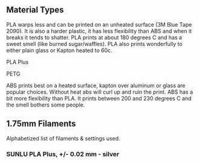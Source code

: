 Material Types
--------------

PLA warps less and can be printed on an unheated surface (3M Blue Tape
2090). It is also a harder plastic, it has less flexibility than ABS and
when it breaks it tends to shatter. PLA prints at about 180 degrees C
and has a sweet smell (like burned sugar/waffles). PLA also prints
wonderfully to either plain glass or Kapton heated to 60c.

PLA Plus

PETG

ABS prints best on a heated surface, kapton over aluminum or glass are
popular choices. Without heat abs will curl up and ruin the print. ABS
has a bit more flexibility than PLA. It prints between 200 and 230
degrees C and the smell bothers some people.

1.75mm Filaments
----------------

Alphabetized list of filaments & settings used.

### SUNLU PLA Plus, +/- 0.02 mm - silver
